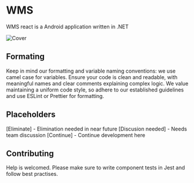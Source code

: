 # WMS 

WMS react is a Android application written in .NET

![ Cover](https://media-live2.prod.scw.jungheinrichcloud.com/resource/image/1437208/landscape_ratio19x9/3508/1662/bd4d711b895639c28ab43603fc8b344a/C39D6F0E8288F1C0286367CCA65E7E25/jungheinrich-warehouse-management-systeme-wms-.jpg)



## Formating

Keep in mind our formatting and variable naming conventions: we use camel case for variables. Ensure your code is clean and readable, with meaningful names and clear comments explaining complex logic. We value maintaining a uniform code style, so adhere to our established guidelines and use ESLint or Prettier for formatting.

## Placeholders

[Eliminate] - Elimination needed in near future
[Discusion needed] - Needs team discussion
[Continue] - Continue development here

## Contributing

Help is welcomed. Please make sure to write component tests in Jest and follow best practises.
